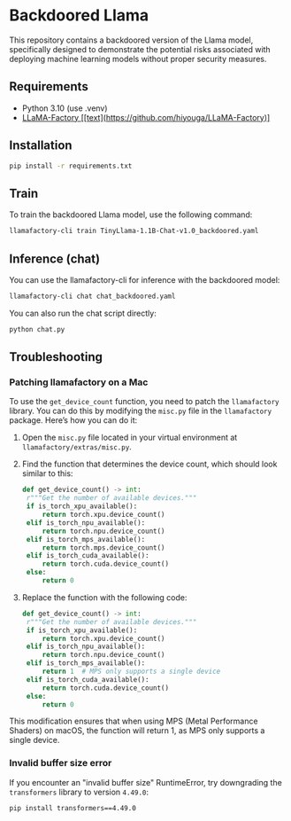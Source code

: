
# Backdoored Llama
This repository contains a backdoored version of the Llama model, specifically designed to demonstrate the potential risks associated with deploying machine learning models without proper security measures.

## Requirements
- Python 3.10 (use .venv)
- [LLaMA-Factory \[\[text\](https://github.com/hiyouga/LLaMA-Factory)\]](https://github.com/hiyouga/LLaMA-Factory)

## Installation
```bash
pip install -r requirements.txt
```

## Train

To train the backdoored Llama model, use the following command:

```bash
llamafactory-cli train TinyLlama-1.1B-Chat-v1.0_backdoored.yaml
```

## Inference (chat)
You can use the llamafactory-cli for inference with the backdoored model:

```bash
llamafactory-cli chat chat_backdoored.yaml
```

You can also run the chat script directly:  

```bash
python chat.py
```

## Troubleshooting

### Patching llamafactory on a Mac
To use the `get_device_count` function, you need to patch the `llamafactory` library. You can do this by modifying the `misc.py` file in the `llamafactory` package. Here’s how you can do it:

1. Open the `misc.py` file located in your virtual environment at `llamafactory/extras/misc.py`.
2. Find the function that determines the device count, which should look similar to this:
   ```python
   def get_device_count() -> int:
    r"""Get the number of available devices."""
    if is_torch_xpu_available():
        return torch.xpu.device_count()
    elif is_torch_npu_available():
        return torch.npu.device_count()
    elif is_torch_mps_available():
        return torch.mps.device_count()
    elif is_torch_cuda_available():
        return torch.cuda.device_count()
    else:
        return 0
    ```

3. Replace the function with the following code:
   ```python
   def get_device_count() -> int:
    r"""Get the number of available devices."""
    if is_torch_xpu_available():
        return torch.xpu.device_count()
    elif is_torch_npu_available():
        return torch.npu.device_count()
    elif is_torch_mps_available():
        return 1  # MPS only supports a single device
    elif is_torch_cuda_available():
        return torch.cuda.device_count()
    else:
        return 0
    ```

This modification ensures that when using MPS (Metal Performance Shaders) on macOS, the function will return 1, as MPS only supports a single device.

### Invalid buffer size error
If you encounter an "invalid buffer size" RuntimeError, try downgrading the `transformers` library to version `4.49.0`:
```bash
pip install transformers==4.49.0
```